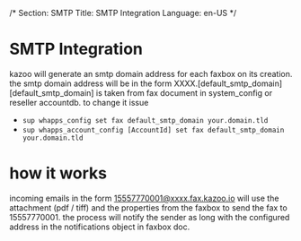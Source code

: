 /*
Section: SMTP
Title: SMTP Integration
Language: en-US
*/

# SMTP Integration
kazoo will generate an smtp domain address for each faxbox on its creation.
the smtp domain address will be in the form XXXX.[default_smtp_domain]
[default_smtp_domain] is taken from fax document in system_config or reseller accountdb. to change it issue  

* `sup whapps_config set fax default_smtp_domain your.domain.tld`
* `sup whapps_account_config [AccountId] set fax default_smtp_domain your.domain.tld`

# how it works 
incoming emails in the form 15557770001@xxxx.fax.kazoo.io will use the attachment (pdf / tiff) 
and the properties from the faxbox to send the fax to 15557770001. 
the process will notify the sender as long with the configured address in the notifications object in faxbox doc.

